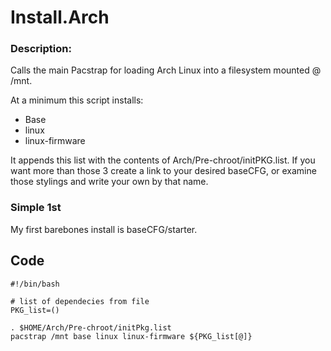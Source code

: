 # Install.Arch 
### Description:  

Calls the main Pacstrap for loading Arch Linux into a filesystem mounted @ /mnt. 

At a minimum this script installs:
  + Base
  + linux
  + linux-firmware

It appends this list with the contents of Arch/Pre-chroot/initPKG.list.
If you want more than those 3 create a link to your desired baseCFG,
 or examine those stylings and write your own by that name.

### Simple 1st  
  
My first barebones install is baseCFG/starter.

## __Code__
```
#!/bin/bash

# list of dependecies from file
PKG_list=()

. $HOME/Arch/Pre-chroot/initPkg.list
pacstrap /mnt base linux linux-firmware ${PKG_list[@]}
```
